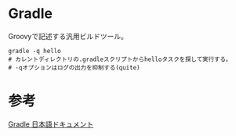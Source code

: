 # Gradle

Groovyで記述する汎用ビルドツール。  

```Console
gradle -q hello
# カレントディレクトリの.gradleスクリプトからhelloタスクを探して実行する。
# -qオプションはログの出力を抑制する(quite)
```

# 参考
[Gradle 日本語ドキュメント](http://gradle.monochromeroad.com/docs/userguide/userguide_single.html)
